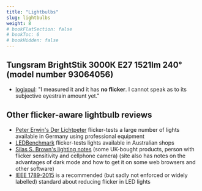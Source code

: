```yaml
---
title: "Lightbulbs"
slug: lightbulbs
weight: 8
# bookFlatSection: false
# bookToc: 6
# bookHidden: false
---
```


## Tungsram BrightStik 3000К E27 1521lm 240° (model number 93064056)

* [logixoul](https://ledstrain.org/d/1176-flicker-free-led-lightning-its-the-most-important-thing-which-one-to-buy/18): "I measured it and it has **no flicker**. I cannot speak as to its subjective eyestrain amount yet."

## Other flicker-aware lightbulb reviews

* [Peter Erwin's Der Lichtpeter](https://www.derlichtpeter.de/en/light-flicker/market-tests/) flicker-tests a large number of lights available in Germany using professional equipment
* [LEDBenchmark](http://ledbenchmark.com/list.php?fitt=6&voltage=2&order=17) flicker-tests lights available in Australian shops
* [Silas S. Brown's lighting notes](https://ssb22.user.srcf.net/elec/lighting.html) (some UK-bought products, person with flicker sensitivity and cellphone camera) (site also has notes on the advantages of dark mode and how to get it on some web browsers and other software)
* [IEEE 1789-2015](https://standards.ieee.org/ieee/1789/4479/) is a recommended (but sadly not enforced or widely labelled) standard about reducing flicker in LED lights
